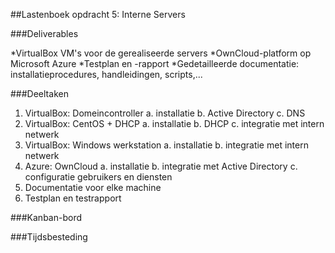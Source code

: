 ##Lastenboek opdracht 5: Interne Servers

###Deliverables

*VirtualBox VM's voor de gerealiseerde servers
*OwnCloud-platform op Microsoft Azure
*Testplan en -rapport
*Gedetailleerde documentatie: installatieprocedures, handleidingen, scripts,...

###Deeltaken

1. VirtualBox: Domeincontroller
   a. installatie
   b. Active Directory
   c. DNS   
2. VirtualBox: CentOS + DHCP
   a. installatie
   b. DHCP
   c. integratie met intern netwerk
3. VirtualBox: Windows werkstation
   a. installatie
   b. integratie met intern netwerk
4. Azure: OwnCloud
   a. installatie
   b. integratie met Active Directory
   c. configuratie gebruikers en diensten
5. Documentatie voor elke machine
6. Testplan en testrapport

###Kanban-bord

###Tijdsbesteding